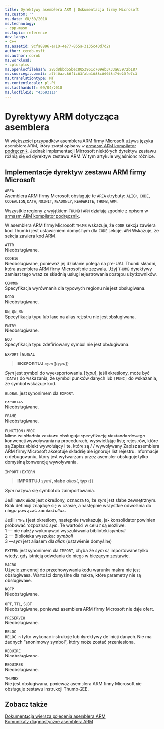 ```yaml
---
title: Dyrektywy asemblera ARM | Dokumentacja firmy Microsoft
ms.custom: ''
ms.date: 08/30/2018
ms.technology:
- cpp-masm
ms.topic: reference
dev_langs:
- C++
ms.assetid: 9cfa8896-ec10-4e77-855a-3135c40d7d2a
author: corob-msft
ms.author: corob
ms.workload:
- cplusplus
ms.openlocfilehash: 282d8bbd55bec8053961c709eb3733a65972b187
ms.sourcegitcommit: a7046aac86f1c83faba1088c80698474e25fe7c3
ms.translationtype: MT
ms.contentlocale: pl-PL
ms.lasthandoff: 09/04/2018
ms.locfileid: "43693116"
---
```

# <a name="arm-assembler-directives"></a>Dyrektywy ARM dotycząca asemblera

W większości przypadków asemblera ARM firmy Microsoft używa języka asemblera ARM, który został opisany w [armasm ARM kompilator podręcznik](http://infocenter.arm.com/help/topic/com.arm.doc.dui0802b/index.html). Jednak implementacji Microsoft niektórych dyrektyw zestawu różnią się od dyrektyw zestawu ARM. W tym artykule wyjaśniono różnice.

## <a name="microsoft-implementations-of-arm-assembly-directives"></a>Implementacje dyrektyw zestawu ARM firmy Microsoft

`AREA`<br/>
Asemblera ARM firmy Microsoft obsługuje te `AREA` atrybuty: `ALIGN`, `CODE`, `CODEALIGN`, `DATA`, `NOINIT`, `READONLY`, `READWRITE`, `THUMB`, `ARM`.

Wszystkie regiony z wyjątkiem `THUMB` i `ARM` działają zgodnie z opisem w [armasm ARM kompilator podręcznik](http://infocenter.arm.com/help/topic/com.arm.doc.dui0802b/index.html).

W asemblera ARM firmy Microsoft `THUMB` wskazuje, że `CODE` sekcja zawiera kod Thumb i jest ustawieniem domyślnym dla `CODE` sekcje.  `ARM` Wskazuje, że sekcja zawiera kod ARM.

`ATTR`<br/>
Nieobsługiwane.

`CODE16`<br/>
Nieobsługiwane, ponieważ jej działanie polega na pre-UAL Thumb składni, która asemblera ARM firmy Microsoft nie zezwala.  Użyj `THUMB` dyrektywy zamiast tego wraz ze składnią usługi rejestrowania dostępu użytkowników.

`COMMON`<br/>
Specyfikacja wyrównania dla typowych regionu nie jest obsługiwana.

`DCDO`<br/>
Nieobsługiwane.

`DN`, `QN`, `SN`<br/>
Specyfikacja typu lub lane na alias rejestru nie jest obsługiwana.

`ENTRY`<br/>
Nieobsługiwane.

`EQU`<br/>
Specyfikacja typu zdefiniowany symbol nie jest obsługiwana.

`EXPORT` i `GLOBAL`

> **EKSPORTUJ** <em>sym</em>{**[**<em>typu</em>**]**}

*Sym* jest symbol do wyeksportowania.  [*typu*], jeśli określony, może być `[DATA]` do wskazania, że symbol punktów danych lub `[FUNC]` do wskazania, że symbol wskazuje kod.

`GLOBAL` jest synonimem dla `EXPORT`.

`EXPORTAS`<br/>
Nieobsługiwane.

`FRAME`<br/>
Nieobsługiwane.

`FUNCTION` i `PROC`<br/>
Mimo że składnia zestawu obsługuje specyfikację niestandardowego konwencji wywoływania na procedurach, wyświetlając listę rejestrów, które są Zapisz obiekt wywołujący i te, które są / / wywoływany Zapisz asemblera ARM firmy Microsoft akceptuje składnię ale ignoruje list rejestru.  Informacje o debugowaniu, który jest wytwarzany przez asembler obsługuje tylko domyślną konwencję wywoływania.

`IMPORT` i `EXTERN`

> **IMPORTUJ** *sym*{**, słabe** *alias*{**, typ** *t*}}

*Sym* nazywa się symbol do zaimportowania.

Jeśli `WEAK` *alias* jest określony, oznacza to, że *sym* jest słabe zewnętrznym. Brak definicji znajduje się w czasie, a następnie wszystkie odwołania do niego powiązać zamiast *alias*.

Jeśli `TYPE` *t* jest określony, następnie *t* wskazuje, jak konsolidator powinien próbować rozpoznać *sym*.  Te wartości w celu *t* są możliwe:<br/>
1 — nie należy wykonywać wyszukiwania biblioteki *symboli*<br/>
2 — Biblioteka wyszukać *symboli*<br/>
3 —*sym* jest aliasem dla *alias* (ustawienie domyślne)

`EXTERN` jest synonimem dla `IMPORT`, chyba że *sym* są importowane tylko wtedy, gdy istnieją odwołania do niego w bieżącym zestawie.

`MACRO`<br/>
Użycie zmiennej do przechowywania kodu warunku makra nie jest obsługiwana. Wartości domyślne dla makra, które parametry nie są obsługiwane.

`NOFP`<br/>
Nieobsługiwane.

`OPT`, `TTL`, `SUBT`<br/>
Nieobsługiwane, ponieważ asemblera ARM firmy Microsoft nie daje ofert.

`PRESERVE8`<br/>
Nieobsługiwane.

`RELOC`<br/>
`RELOC n` tylko wykonać instrukcję lub dyrektywy definicji danych. Nie ma żadnych "anonimowy symbol", który może zostać przeniesiona.

`REQUIRE`<br/>
Nieobsługiwane.

`REQUIRE8`<br/>
Nieobsługiwane.

`THUMBX`<br/>
Nie jest obsługiwana, ponieważ asemblera ARM firmy Microsoft nie obsługuje zestawu instrukcji Thumb-2EE.

## <a name="see-also"></a>Zobacz także

[Dokumentacja wiersza polecenia asemblera ARM](../../assembler/arm/arm-assembler-command-line-reference.md)<br/>
[Komunikaty diagnostyczne asemblera ARM](../../assembler/arm/arm-assembler-diagnostic-messages.md)<br/>
